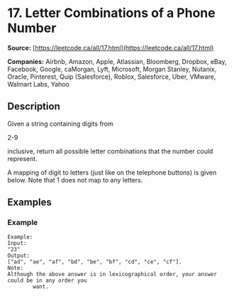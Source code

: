 # 17. Letter Combinations of a Phone Number

**Source:** [https://leetcode.ca/all/17.html](https://leetcode.ca/all/17.html)

**Companies:** Airbnb, Amazon, Apple, Atlassian, Bloomberg, Dropbox, eBay, Facebook, Google, caMorgan, Lyft, Microsoft, Morgan Stanley, Nutanix, Oracle, Pinterest, Quip (Salesforce), Roblox, Salesforce, Uber, VMware, Walmart Labs, Yahoo

## Description

Given a string containing digits from

2-9

inclusive, return all possible letter
        combinations that the number could represent.

A mapping of digit to letters (just like on the telephone buttons) is given below. Note that
        1 does not map to any letters.

## Examples

### Example

```
Example:
Input:
"23"
Output:
["ad", "ae", "af", "bd", "be", "bf", "cd", "ce", "cf"].
Note:
Although the above answer is in lexicographical order, your answer could be in any order you
        want.
```

